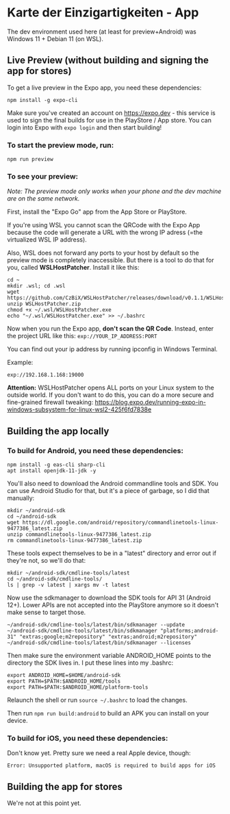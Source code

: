# Karte der Einzigartigkeiten - App

The dev environment used here (at least for preview+Android) was Windows 11 + Debian 11 (on WSL).

## Live Preview (without building and signing the app for stores)

To get a live preview in the Expo app, you need these dependencies:

```
npm install -g expo-cli
```

Make sure you've created an account on https://expo.dev - this service is used to sign the final builds for use in the PlayStore / App store.
You can login into Expo with `expo login` and then start building!

### To start the preview mode, run:
```
npm run preview
```

### To see your preview:

*Note: The preview mode only works when your phone and the dev machine are on the same network.*

First, install the "Expo Go" app from the App Store or PlayStore.

If you're using WSL you cannot scan the QRCode with the Expo App because the code will generate a URL with the wrong IP adress (=the virtualized WSL IP address).

Also, WSL does not forward any ports to your host by default so the preview mode is completely inaccessible. But there is a tool to do that for you, called __WSLHostPatcher__. Install it like this:

```
cd ~
mkdir .wsl; cd .wsl
wget https://github.com/CzBiX/WSLHostPatcher/releases/download/v0.1.1/WSLHostPatcher.zip
unzip WSLHostPatcher.zip
chmod +x ~/.wsl/WSLHostPatcher.exe
echo "~/.wsl/WSLHostPatcher.exe" >> ~/.bashrc
```

Now when you run the Expo app, __don't scan the QR Code__. Instead, enter the project URL like this:
```exp://YOUR_IP_ADDRESS:PORT```

You can find out your ip address by running ipconfig in Windows Terminal.

Example:
```
exp://192.168.1.168:19000
```

__Attention:__ WSLHostPatcher opens ALL ports on your Linux system to the outside world. If you don't want to do this, you can do a more secure and fine-grained firewall tweaking:
https://blog.expo.dev/running-expo-in-windows-subsystem-for-linux-wsl2-425f6fd7838e

## Building the app locally

### To build for Android, you need these dependencies:

```
npm install -g eas-cli sharp-cli
apt install openjdk-11-jdk -y
```

You'll also need to download the Android commandline tools and SDK. You can use Android Studio for that, but it's a piece of garbage, so I did that manually:

```
mkdir ~/android-sdk
cd ~/android-sdk
wget https://dl.google.com/android/repository/commandlinetools-linux-9477386_latest.zip
unzip commandlinetools-linux-9477386_latest.zip
rm commandlinetools-linux-9477386_latest.zip
```

These tools expect themselves to be in a "latest" directory and error out if they're not, so we'll do that:
```
mkdir ~/android-sdk/cmdline-tools/latest
cd ~/android-sdk/cmdline-tools/
ls | grep -v latest | xargs mv -t latest
```

Now use the sdkmanager to download the SDK tools for API 31 (Android 12+).
Lower APIs are not accepted into the PlayStore anymore so it doesn't make sense to target those.

```
~/android-sdk/cmdline-tools/latest/bin/sdkmanager --update
~/android-sdk/cmdline-tools/latest/bin/sdkmanager "platforms;android-31" "extras;google;m2repository" "extras;android;m2repository"
~/android-sdk/cmdline-tools/latest/bin/sdkmanager --licenses
```

Then make sure the environment variable ANDROID_HOME points to the directory the SDK lives in. I put these lines into my .bashrc:

```
export ANDROID_HOME=$HOME/android-sdk
export PATH=$PATH:$ANDROID_HOME/tools
export PATH=$PATH:$ANDROID_HOME/platform-tools
```

Relaunch the shell or run `source ~/.bashrc` to load the changes.

Then run
`npm run build:android` to build an APK you can install on your device.

### To build for iOS, you need these dependencies:

Don't know yet. Pretty sure we need a real Apple device, though:

```
Error: Unsupported platform, macOS is required to build apps for iOS
```

## Building the app for stores

We're not at this point yet.